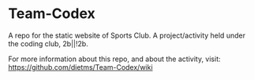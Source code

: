 # Team-Codex
A repo for the static website of Sports Club. A project/activity held under the coding club, 2b||!2b.

For more information about this repo, and about the activity, visit: https://github.com/dietms/Team-Codex/wiki
